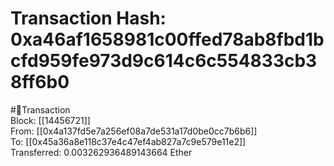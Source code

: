 
Transaction Hash: 0xa46af1658981c00ffed78ab8fbd1bcfd959fe973d9c614c6c554833cb38ff6b0
====================================================================================
  
#💸Transaction  
Block: [[14456721]]  
From: [[0x4a137fd5e7a256ef08a7de531a17d0be0cc7b6b6]]  
To: [[0x45a36a8e118c37e4c47ef4ab827a7c9e579e11e2]]  
Transferred: 0.003262936489143664 Ether